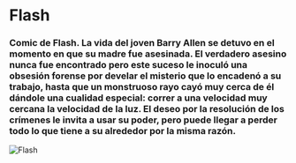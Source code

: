 # Flash 
### Comic de Flash. La vida del joven Barry Allen se detuvo en el momento en que su madre fue asesinada. El verdadero asesino nunca fue encontrado pero este suceso le inoculó una obsesión forense por develar el misterio que lo encadenó a su trabajo, hasta que un monstruoso rayo cayó muy cerca de él dándole una cualidad especial: correr a una velocidad muy cercana la velocidad de la luz. El deseo por la resolución de los crímenes le invita a usar su poder, pero puede llegar a perder todo lo que tiene a su alrededor por la misma razón.
![Flash](https://cde.laprensa.e3.pe/ima/0/0/1/3/3/133968.jpg)
